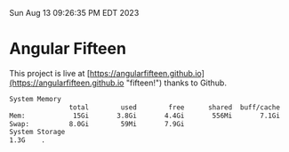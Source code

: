 Sun Aug 13 09:26:35 PM EDT 2023

# Angular Fifteen


This project is live at [https://angularfifteen.github.io](https://angularfifteen.github.io "fifteen!") thanks to Github.

```bash
System Memory
               total        used        free      shared  buff/cache   available
Mem:            15Gi       3.8Gi       4.4Gi       556Mi       7.1Gi        10Gi
Swap:          8.0Gi        59Mi       7.9Gi
System Storage
1.3G	.
```
```bash
